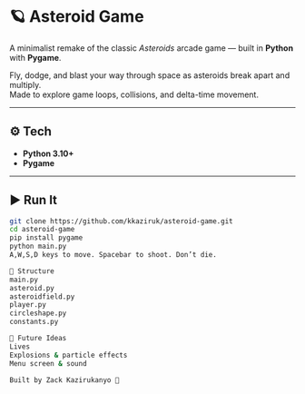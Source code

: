 # 🪐 Asteroid Game

A minimalist remake of the classic *Asteroids* arcade game — built in **Python** with **Pygame**.

Fly, dodge, and blast your way through space as asteroids break apart and multiply.  
Made to explore game loops, collisions, and delta-time movement.

---

## ⚙️ Tech
- **Python 3.10+**
- **Pygame**

---

## ▶️ Run It
```bash
git clone https://github.com/kkaziruk/asteroid-game.git
cd asteroid-game
pip install pygame
python main.py
A,W,S,D keys to move. Spacebar to shoot. Don’t die.

📁 Structure
main.py
asteroid.py
asteroidfield.py
player.py
circleshape.py
constants.py

🚧 Future Ideas
Lives
Explosions & particle effects
Menu screen & sound

Built by Zack Kazirukanyo 🚀
